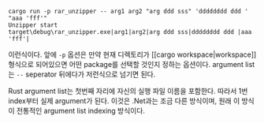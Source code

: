 ```
cargo run -p rar_unzipper -- arg1 arg2 "arg ddd sss" 'dddddddd ddd ' "aaa 'fff'"
Unzipper start
target\debug\rar_unzipper.exe|arg1|arg2|arg ddd sss|dddddddd ddd |aaa 'fff'|
```
이런식이다. 앞에 `-p` 옵션은 만약 현재 디렉토리가 [[cargo workspace|workspace]] 형식으로 되어있으면 어떤 package를 선택할 것인지 정하는 옵션이다. 
argument list는 `--` seperator 뒤에다가 저런식으로 넘기면 된다.

Rust argument list는 첫번째 자리에 자신의 실행 파일 이름을 포함한다. 따라서 1번 index부터 실제 argument가 된다.
이것은 .Net과는 조금 다른 방식이며, 원래 이 방식이 전통적인 argument list indexing 방식이다.